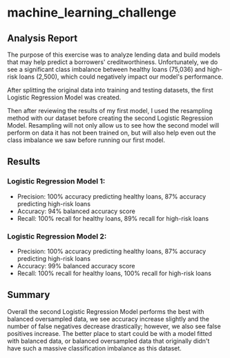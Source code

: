 # machine_learning_challenge


## Analysis Report
The purpose of this exercise was to analyze lending data and build models that may help predict a borrowers' creditworthiness. Unfortunately, we do see a significant class imbalance between healthy loans (75,036) and high-risk loans (2,500), which could negatively impact our model's performance.

After splitting the original data into training and testing datasets, the first Logistic Regression Model was created.

Then after reviewing the results of my first model, I used the resampling method with our dataset before creating the second Logistic Regression Model. Resampling will not only allow us to see how the second model will perform on data it has not been trained on, but will also help even out the class imbalance we saw before running our first model.

## Results
### Logistic Regression Model 1:

- Precision: 100% accuracy predicting healthy loans, 87% accuracy predicting high-risk loans
- Accuracy: 94% balanced accuracy score
- Recall: 100% recall for healthy loans, 89% recall for high-risk loans

### Logistic Regression Model 2:

- Precision: 100% accuracy predicting healthy loans, 87% accuracy predicting high-risk loans
- Accuracy: 99% balanced accuracy score
- Recall: 100% recall for healthy loans, 100% recall for high-risk loans

## Summary
Overall the second Logistic Regression Model performs the best with balanced oversampled data, we see accuracy increase slightly and the number of false negatives decrease drastically; however, we also see false positives increase. The better place to start could be with a model fitted with balanced data, or balanced oversampled data that originally didn't have such a massive classification imbalance as this dataset.
